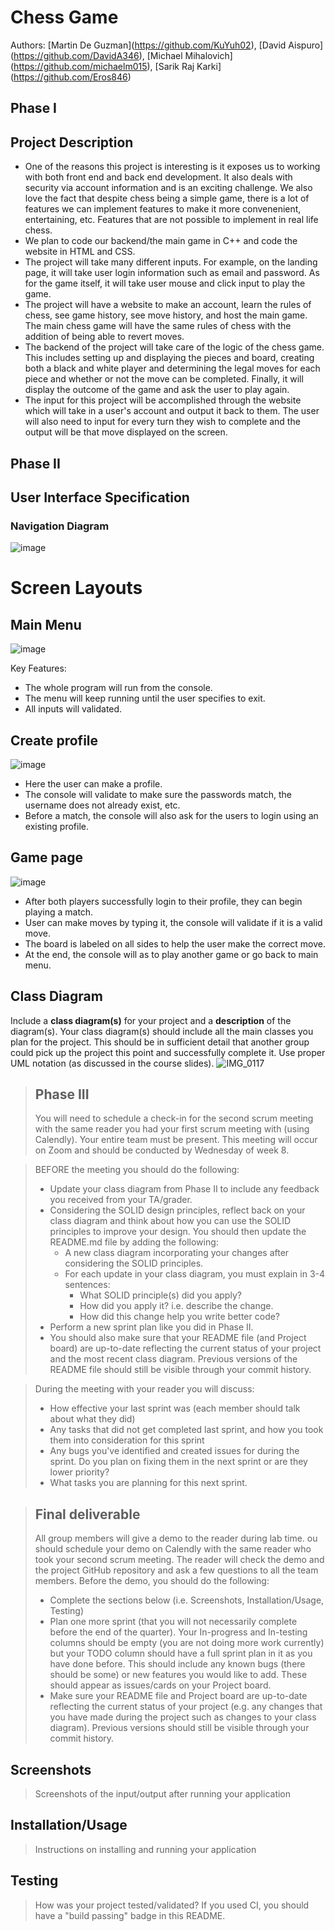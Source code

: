
# Chess Game
 
 Authors: \[Martin De Guzman](https://github.com/KuYuh02),  \[David Aispuro](https://github.com/DavidA346),  \[Michael Mihalovich](https://github.com/michaelm015),  \[Sarik Raj Karki](https://github.com/Eros846)

## Phase I
## Project Description
 * One of the reasons this project is interesting is it exposes us to working with both front end and back end development. It also deals with security via account information and is an exciting challenge. We also love the fact that despite chess being a simple game, there is a lot of features we can implement features to make it more convenenient, entertaining, etc. Features that are not possible to implement in real life chess. 
 * We plan to code our backend/the main game in C++ and code the website in HTML and CSS. 
 * The project will take many different inputs. For example, on the landing page, it will take user login information such as email and password. As for the game itself, it will take user mouse and click input to play the game. 
 * The project will have a website to make an account, learn the rules of chess, see game history, see move history, and host the main game. The main chess game will have the same rules of chess with the addition of being able to revert moves.
 * The backend of the project will take care of the logic of the chess game. This includes setting up and displaying the pieces and board, creating both a black and white player and determining the legal moves for each piece and whether or not the move can be completed. Finally, it will display the outcome of the game and ask the user to play again.
 * The input for this project will be accomplished through the website which will take in a user's account and output it back to them. The user will also need to input for every turn they wish to complete and the output will be that move displayed on the screen.


 ## Phase II
## User Interface Specification

### Navigation Diagram
![image](https://github.com/cs100/final-project-mdeg011-skark010-daisp002-mmiha004/assets/57105334/ce02b2b2-6e1e-413f-971a-e8707f7c6376)

# Screen Layouts

## Main Menu
![image](https://github.com/cs100/final-project-mdeg011-skark010-daisp002-mmiha004/assets/57105334/c412f5b8-75ba-4602-9312-e846b35e1133)

Key Features:
- The whole program will run from the console.
- The menu will keep running until the user specifies to exit.
- All inputs will validated.

## Create profile
![image](https://github.com/cs100/final-project-mdeg011-skark010-daisp002-mmiha004/assets/57105334/cb3d4037-2504-483e-8a28-edcd59ac2f14)
- Here the user can make a profile. 
- The console will validate to make sure the passwords match, the username does not already exist, etc.
- Before a match, the console will also ask for the users to login using an existing profile. 

## Game page
![image](https://github.com/cs100/final-project-mdeg011-skark010-daisp002-mmiha004/assets/57105334/d96b4937-5120-4036-be20-99957058056d)
- After both players successfully login to their profile, they can begin playing a match. 
- User can make moves by typing it, the console will validate if it is a valid move. 
- The board is labeled on all sides to help the user make the correct move. 
- At the end, the console will as to play another game or go back to main menu. 

## Class Diagram
 Include a **class diagram(s)** for your project and a **description** of the diagram(s). Your class diagram(s) should include all the main classes you plan for the project. This should be in sufficient detail that another group could pick up the project this point and successfully complete it. Use proper UML notation (as discussed in the course slides).
![IMG_0117](https://github.com/cs100/final-project-mdeg011-skark010-daisp002-mmiha004/assets/88258745/718ebf95-f786-4772-aeab-d52006fc5d8c)


 
 > ## Phase III
 > You will need to schedule a check-in for the second scrum meeting with the same reader you had your first scrum meeting with (using Calendly). Your entire team must be present. This meeting will occur on Zoom and should be conducted by Wednesday of week 8.
 
 > BEFORE the meeting you should do the following:
 > * Update your class diagram from Phase II to include any feedback you received from your TA/grader.
 > * Considering the SOLID design principles, reflect back on your class diagram and think about how you can use the SOLID principles to improve your design. You should then update the README.md file by adding the following:
 >   * A new class diagram incorporating your changes after considering the SOLID principles.
 >   * For each update in your class diagram, you must explain in 3-4 sentences:
 >     * What SOLID principle(s) did you apply?
 >     * How did you apply it? i.e. describe the change.
 >     * How did this change help you write better code?
 > * Perform a new sprint plan like you did in Phase II.
 > * You should also make sure that your README file (and Project board) are up-to-date reflecting the current status of your project and the most recent class diagram. Previous versions of the README file should still be visible through your commit history.
 
> During the meeting with your reader you will discuss: 
 > * How effective your last sprint was (each member should talk about what they did)
 > * Any tasks that did not get completed last sprint, and how you took them into consideration for this sprint
 > * Any bugs you've identified and created issues for during the sprint. Do you plan on fixing them in the next sprint or are they lower priority?
 > * What tasks you are planning for this next sprint.

 
 > ## Final deliverable
 > All group members will give a demo to the reader during lab time. ou should schedule your demo on Calendly with the same reader who took your second scrum meeting. The reader will check the demo and the project GitHub repository and ask a few questions to all the team members. 
 > Before the demo, you should do the following:
 > * Complete the sections below (i.e. Screenshots, Installation/Usage, Testing)
 > * Plan one more sprint (that you will not necessarily complete before the end of the quarter). Your In-progress and In-testing columns should be empty (you are not doing more work currently) but your TODO column should have a full sprint plan in it as you have done before. This should include any known bugs (there should be some) or new features you would like to add. These should appear as issues/cards on your Project board.
 > * Make sure your README file and Project board are up-to-date reflecting the current status of your project (e.g. any changes that you have made during the project such as changes to your class diagram). Previous versions should still be visible through your commit history. 
 
 ## Screenshots
 > Screenshots of the input/output after running your application
 ## Installation/Usage
 > Instructions on installing and running your application
 ## Testing
 > How was your project tested/validated? If you used CI, you should have a "build passing" badge in this README.
 
